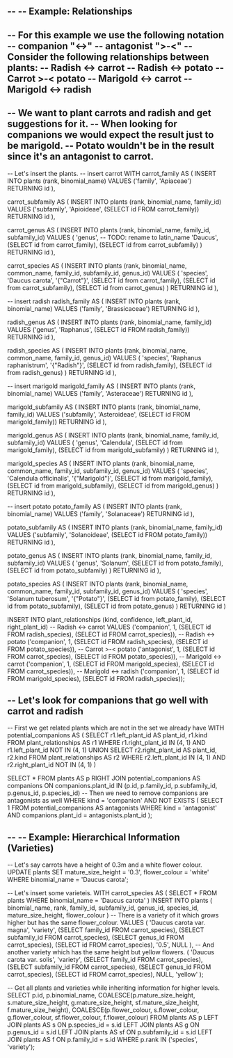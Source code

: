 --
-- Example: Relationships
--
-- For this example we use the following notation
-- companion "<->"
-- antagonist ">-<"
-- Consider the following relationships between plants:
-- Radish <-> carrot
-- Radish <-> potato
-- Carrot >-< potato
-- Marigold <-> carrot
-- Marigold <-> radish
--
-- We want to plant carrots and radish and get suggestions for it.
-- When looking for companions we would expect the result just to be marigold.
-- Potato wouldn't be in the result since it's an antagonist to carrot.
--
-- Let's insert the plants.
-- insert carrot
WITH carrot_family AS (
INSERT INTO plants (rank, binomial_name)
VALUES ('family', 'Apiaceae') RETURNING id
),

carrot_subfamily AS (
INSERT INTO plants (rank, binomial_name, family_id)
VALUES ('subfamily', 'Apioideae', (SELECT id FROM carrot_family))
RETURNING id
),

carrot_genus AS (
INSERT INTO plants (rank, binomial_name, family_id, subfamily_id)
VALUES (
'genus',
-- TODO: rename to latin_name
'Daucus',
(SELECT id from carrot_family),
(SELECT id from carrot_subfamily)
)
RETURNING id
),

carrot_species AS (
INSERT INTO plants (rank, binomial_name, common_name, family_id, subfamily_id, genus_id)
VALUES (
'species',
'Daucus carota',
'{"Carrot"}',
(SELECT id from carrot_family),
(SELECT id from carrot_subfamily),
(SELECT id from carrot_genus)
)
RETURNING id
),

-- insert radish
radish_family AS (
INSERT INTO plants (rank, binomial_name)
VALUES ('family', 'Brassicaceae') RETURNING id
),

radish_genus AS (
INSERT INTO plants (rank, binomial_name, family_id)
VALUES ('genus', 'Raphanus', (SELECT id FROM radish_family))
RETURNING id
),

radish_species AS (
INSERT INTO plants (rank, binomial_name, common_name, family_id, genus_id)
VALUES (
'species',
'Raphanus raphanistrum',
'{"Radish"}',
(SELECT id from radish_family),
(SELECT id from radish_genus)
)
RETURNING id
),

-- insert marigold
marigold_family AS (
INSERT INTO plants (rank, binomial_name)
VALUES ('family', 'Asteraceae') RETURNING id
),

marigold_subfamily AS (
INSERT INTO plants (rank, binomial_name, family_id)
VALUES ('subfamily', 'Asteroideae', (SELECT id FROM marigold_family))
RETURNING id
),

marigold_genus AS (
INSERT INTO plants (rank, binomial_name, family_id, subfamily_id)
VALUES (
'genus',
'Calendula',
(SELECT id from marigold_family),
(SELECT id from marigold_subfamily)
)
RETURNING id
),

marigold_species AS (
INSERT INTO plants (rank, binomial_name, common_name, family_id, subfamily_id, genus_id)
VALUES (
'species',
'Calendula officinalis',
'{"Marigold"}',
(SELECT id from marigold_family),
(SELECT id from marigold_subfamily),
(SELECT id from marigold_genus)
)
RETURNING id
),

-- insert potato
potato_family AS (
INSERT INTO plants (rank, binomial_name)
VALUES ('family', 'Solanaceae') RETURNING id
),

potato_subfamily AS (
INSERT INTO plants (rank, binomial_name, family_id)
VALUES ('subfamily', 'Solanoideae', (SELECT id FROM potato_family))
RETURNING id
),

potato_genus AS (
INSERT INTO plants (rank, binomial_name, family_id, subfamily_id)
VALUES (
'genus',
'Solanum',
(SELECT id from potato_family),
(SELECT id from potato_subfamily)
)
RETURNING id
),

potato_species AS (
INSERT INTO plants (rank, binomial_name, common_name, family_id, subfamily_id, genus_id)
VALUES (
'species',
'Solanum tuberosum',
'{"Potato"}',
(SELECT id from potato_family),
(SELECT id from potato_subfamily),
(SELECT id from potato_genus)
)
RETURNING id
)

INSERT INTO plant_relationships (kind, confidence, left_plant_id, right_plant_id)
-- Radish <-> carrot
VALUES
('companion', 1, (SELECT id FROM radish_species), (SELECT id FROM carrot_species)),
-- Radish <-> potato
('companion', 1, (SELECT id FROM radish_species), (SELECT id FROM potato_species)),
-- Carrot >-< potato
('antagonist', 1, (SELECT id FROM carrot_species), (SELECT id FROM potato_species)),
-- Marigold <-> carrot
('companion', 1, (SELECT id FROM marigold_species), (SELECT id FROM carrot_species)),
-- Marigold <-> radish
('companion', 1, (SELECT id FROM marigold_species), (SELECT id FROM radish_species));

## -- Let's look for companions that go well with carrot and radish

-- First we get related plants which are not in the set we already have
WITH potential_companions AS (
SELECT
r1.left_plant_id AS plant_id,
r1.kind
FROM plant_relationships AS r1
WHERE r1.right_plant_id IN (4, 1)
AND r1.left_plant_id NOT IN (4, 1)
UNION
SELECT
r2.right_plant_id AS plant_id,
r2.kind
FROM plant_relationships AS r2
WHERE r2.left_plant_id IN (4, 1)
AND r2.right_plant_id NOT IN (4, 1)
)

SELECT \*
FROM plants AS p
RIGHT JOIN potential_companions AS companions ON companions.plant_id IN (p.id, p.family_id, p.subfamily_id, p.genus_id, p.species_id)
-- Then we need to remove companions are antagonists as well
WHERE kind = 'companion'
AND NOT EXISTS (
SELECT 1
FROM potential_companions AS antagonists
WHERE kind = 'antagonist'
AND companions.plant_id = antagonists.plant_id
);

--
-- Example: Hierarchical Information (Varieties)
--
-- Let's say carrots have a height of 0.3m and a white flower colour.
UPDATE plants
SET
mature_size_height = '0.3',
flower_colour = 'white'
WHERE binomial_name = 'Daucus carota';

-- Let's insert some varieteis.
WITH carrot_species AS (
SELECT \* FROM plants WHERE binomial_name = 'Daucus carota'
)
INSERT INTO plants (
binomial_name,
rank,
family_id,
subfamily_id,
genus_id,
species_id,
mature_size_height,
flower_colour
)
-- There is a variety of it which grows higher but has the same flower_colour.
VALUES (
'Daucus carota var. magna',
'variety',
(SELECT family_id FROM carrot_species),
(SELECT subfamily_id FROM carrot_species),
(SELECT genus_id FROM carrot_species),
(SELECT id FROM carrot_species),
'0.5',
NULL
),
-- And another variety which has the same height but yellow flowers.
(
'Daucus carota var. solis',
'variety',
(SELECT family_id FROM carrot_species),
(SELECT subfamily_id FROM carrot_species),
(SELECT genus_id FROM carrot_species),
(SELECT id FROM carrot_species),
NULL,
'yellow'
);

-- Get all plants and varieties while inheriting information for higher levels.
SELECT
p.id,
p.binomial_name,
COALESCE(p.mature_size_height, s.mature_size_height, g.mature_size_height, sf.mature_size_height, f.mature_size_height),
COALESCE(p.flower_colour, s.flower_colour, g.flower_colour, sf.flower_colour, f.flower_colour)
FROM plants AS p
LEFT JOIN plants AS s ON p.species_id = s.id
LEFT JOIN plants AS g ON p.genus_id = s.id
LEFT JOIN plants AS sf ON p.subfamily_id = s.id
LEFT JOIN plants AS f ON p.family_id = s.id
WHERE p.rank IN ('species', 'variety');
